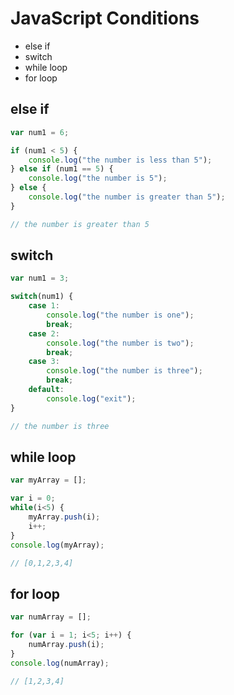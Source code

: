# JavaScript Conditions
* else if
* switch
* while loop
* for loop

## else if
```javascript
var num1 = 6;

if (num1 < 5) {
    console.log("the number is less than 5");
} else if (num1 == 5) {
    console.log("the number is 5");
} else {
    console.log("the number is greater than 5");
}

// the number is greater than 5
```


## switch
```javascript
var num1 = 3;

switch(num1) {
    case 1:
        console.log("the number is one");
        break;
    case 2:
        console.log("the number is two");
        break;
    case 3:
        console.log("the number is three");
        break;
    default:
        console.log("exit");
}

// the number is three
```

## while loop
```javascript
var myArray = [];

var i = 0;
while(i<5) {
    myArray.push(i);
    i++;
}
console.log(myArray);

// [0,1,2,3,4]
```

## for loop
```javascript
var numArray = [];

for (var i = 1; i<5; i++) {
    numArray.push(i);
}
console.log(numArray);

// [1,2,3,4]
```
